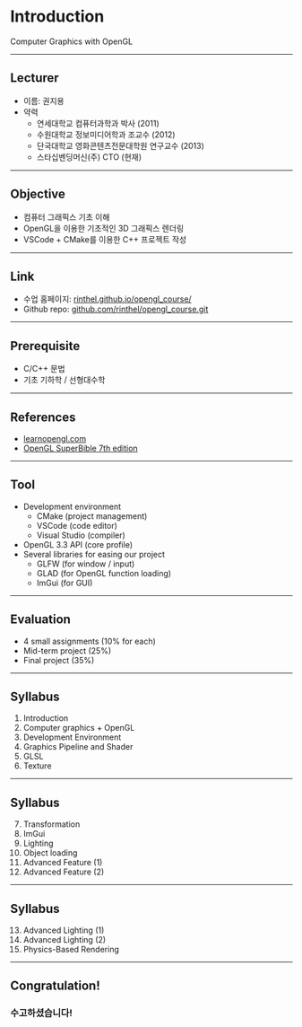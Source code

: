 # Introduction

Computer Graphics with OpenGL

---

## Lecturer

- 이름: 권지용
- 약력
  - 연세대학교 컴퓨터과학과 박사 (2011)
  - 수원대학교 정보미디어학과 조교수 (2012)
  - 단국대학교 영화콘텐츠전문대학원 연구교수 (2013)
  - 스타십벤딩머신(주) CTO (현재)

---

## Objective

- 컴퓨터 그래픽스 기초 이해
- OpenGL을 이용한 기초적인 3D 그래픽스 렌더링
- VSCode + CMake를 이용한 C++ 프로젝트 작성

---

## Link

- 수업 홈페이지: [rinthel.github.io/opengl_course/](https://rinthel.github.io/opengl_course/)
- Github repo: [github.com/rinthel/opengl_course.git](https://github.com/rinthel/opengl_course.git)

---

## Prerequisite

- C/C++ 문법
- 기초 기하학 / 선형대수학

---

## References

- [learnopengl.com](https://learnopengl.com)
- [OpenGL SuperBible 7th edition](https://www.openglsuperbible.com)

---

## Tool

- Development environment
  - CMake (project management)
  - VSCode (code editor)
  - Visual Studio (compiler)
- OpenGL 3.3 API (core profile)
- Several libraries for easing our project
  - GLFW (for window / input)
  - GLAD (for OpenGL function loading)
  - ImGui (for GUI)

---

## Evaluation

- 4 small assignments (10% for each)
- Mid-term project (25%)
- Final project (35%)

---

## Syllabus

1. Introduction
2. Computer graphics + OpenGL
3. Development Environment
4. Graphics Pipeline and Shader
5. GLSL
6. Texture

---

## Syllabus

7. Transformation
8. ImGui
9. Lighting
10. Object loading
11. Advanced Feature (1)
12. Advanced Feature (2)

---

## Syllabus

13. Advanced Lighting (1)
14. Advanced Lighting (2)
15. Physics-Based Rendering

---

## Congratulation!
### 수고하셨습니다!